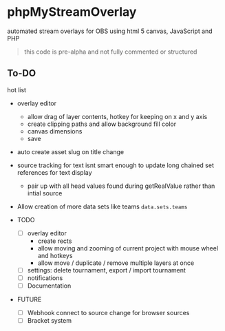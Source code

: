# phpMyStreamOverlay
automated stream overlays for OBS using html 5 canvas, JavaScript and PHP

> this code is pre-alpha and not fully commented or structured

## To-DO

hot list
- overlay editor
	- allow drag of layer contents, hotkey for keeping on x and y axis
	- create clipping paths and allow background fill color
	- canvas dimensions
	- save

- auto create asset slug on title change

- source tracking for text isnt smart enough to update long chained set references for text display
	- pair up with all head values found during getRealValue rather than intial source
- Allow creation of more data sets like teams `data.sets.teams`


- TODO
	- [ ] overlay editor
		- create rects
		- allow moving and zooming of current project with mouse wheel and hotkeys
		- allow move / duplicate / remove multiple layers at once
	- [ ] settings: delete tournament, export / import tournament
	- [ ] notifications
	- [ ] Documentation
- FUTURE
	- [ ] Webhook connect to source change for browser sources
	- [ ] Bracket system